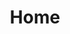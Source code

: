 ---
home: true
title: Home
heroImage: https://avatars.githubusercontent.com/u/183313352
actions:
  - text: Get Started
    link: /get_-_started.html
    type: primary

features:
  - title: x86-based
    details: With all the power of x86 and even more, aiming to make the migration from x86 to x96 easier with almost a 1:1 translation.
  - title: Size Efficient
    details: More efficient encodings of small immediates when moving to bigger registers.
  - title: Unified Data Sizes
    details: 8-bit to 128-bit data sizes with suffixes (b, w, d, o, s) for better clarity and consistency.
  - title: Embedded Comments
    details: Allows embedding comments in the binary output to provide metadata or warnings.
  - title: Modernized
    details: Remove outdated and unused x86 instructions while keeping the least migration steps.
  - title: Standardized Register Names
    details: Register names are standerdized and scalable, making it simpler to access every part of a register and now informations about it.

footer: Licensed under GNU General Public License v2.0 | Copyright © 2024-present Ignitem
---